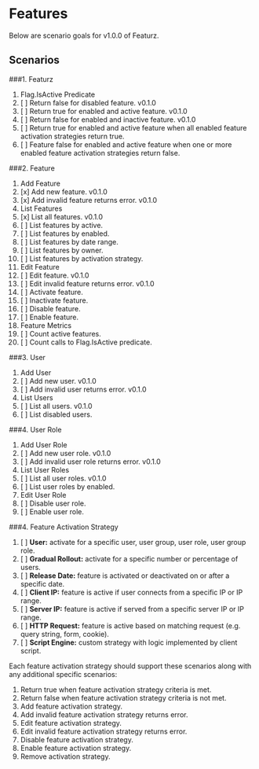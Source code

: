 Features
========

Below are scenario goals for v1.0.0 of Featurz.

Scenarios
---------

###1. Featurz

1. Flag.IsActive Predicate
  1. [ ] Return false for disabled feature. v0.1.0
  1. [ ] Return true for enabled and active feature. v0.1.0
  1. [ ] Return false for enabled and inactive feature. v0.1.0
  1. [ ] Return true for enabled and active feature when all enabled feature activation strategies return true.
  1. [ ] Feature false for enabled and active feature when one or more enabled feature activation strategies return false.

###2. Feature

1. Add Feature
  1. [x] Add new feature. v0.1.0
  1. [x] Add invalid feature returns error. v0.1.0
1. List Features
  1. [x] List all features. v0.1.0
  1. [ ] List features by active.
  1. [ ] List features by enabled.  
  1. [ ] List features by date range.
  1. [ ] List features by owner.
  1. [ ] List features by activation strategy.
1. Edit Feature
  1. [ ] Edit feature. v0.1.0
  1. [ ] Edit invalid feature returns error. v0.1.0
  1. [ ] Activate feature.
  1. [ ] Inactivate feature.
  1. [ ] Disable feature.
  1. [ ] Enable feature.
1. Feature Metrics
  1. [ ] Count active features.
  1. [ ] Count calls to Flag.IsActive predicate.

###3. User

1. Add User
  1. [ ] Add new user. v0.1.0
  1. [ ] Add invalid user returns error. v0.1.0
1. List Users
  1. [ ] List all users. v0.1.0
  1. [ ] List disabled users.

###4. User Role

1. Add User Role
  1. [ ] Add new user role. v0.1.0
  1. [ ] Add invalid user role returns error. v0.1.0
1. List User Roles
  1. [ ] List all user roles. v0.1.0
  1. [ ] List user roles by enabled. 
1. Edit User Role
  1. [ ] Disable user role.
  1. [ ] Enable user role.

###4. Feature Activation Strategy

1. [ ] **User:** activate for a specific user, user group, user role, user group role.
1. [ ] **Gradual Rollout:** activate for a specific number or percentage of users.
1. [ ] **Release Date:** feature is activated or deactivated on or after a specific date.
1. [ ] **Client IP:** feature is active if user connects from a specific IP or IP range.
1. [ ] **Server IP:** feature is active if served from a specific server IP or IP range.
1. [ ] **HTTP Request:** feature is active based on matching request (e.g. query string, form, cookie).
1. [ ] **Script Engine:** custom strategy with logic implemented by client script.

Each feature activation strategy should support these scenarios along with any additional specific scenarios:

1. Return true when feature activation strategy criteria is met.
1. Return false when feature activation strategy criteria is not met.
1. Add feature activation strategy.
1. Add invalid feature activation strategy returns error.
1. Edit feature activation strategy.
1. Edit invalid feature activation strategy returns error.
1. Disable feature activation strategy.
1. Enable feature activation strategy.
1. Remove activation strategy.